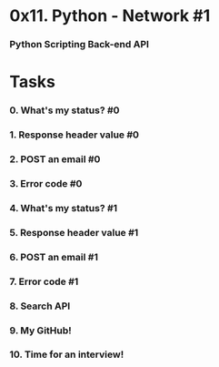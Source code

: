 # 0x11. Python - Network #1
### Python Scripting Back-end API

# Tasks
### 0. What's my status? #0
### 1. Response header value #0
### 2. POST an email #0
### 3. Error code #0
### 4. What's my status? #1
### 5. Response header value #1
### 6. POST an email #1
### 7. Error code #1
### 8. Search API
### 9. My GitHub!
### 10. Time for an interview!

